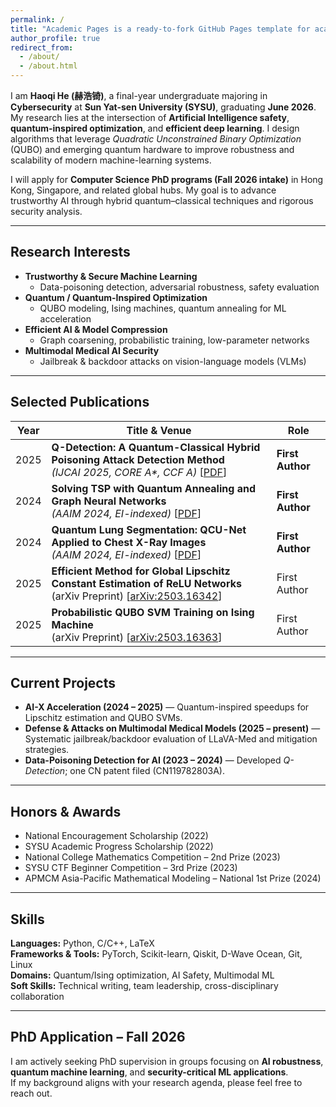 ```yaml
---
permalink: /
title: "Academic Pages is a ready-to-fork GitHub Pages template for academic personal websites"
author_profile: true
redirect_from: 
  - /about/
  - /about.html
---
```

I am **Haoqi He (赫浩锜)**, a final-year undergraduate majoring in **Cybersecurity** at **Sun Yat-sen University (SYSU)**, graduating **June 2026**.  
My research lies at the intersection of **Artificial Intelligence safety**, **quantum-inspired optimization**, and **efficient deep learning**. I design algorithms that leverage *Quadratic Unconstrained Binary Optimization* (QUBO) and emerging quantum hardware to improve robustness and scalability of modern machine-learning systems.

I will apply for **Computer Science PhD programs (Fall 2026 intake)** in Hong Kong, Singapore, and related global hubs. My goal is to advance trustworthy AI through hybrid quantum–classical techniques and rigorous security analysis.

---

## Research Interests  

- **Trustworthy & Secure Machine Learning**  
  - Data-poisoning detection, adversarial robustness, safety evaluation  
- **Quantum / Quantum-Inspired Optimization**  
  - QUBO modeling, Ising machines, quantum annealing for ML acceleration  
- **Efficient AI & Model Compression**  
  - Graph coarsening, probabilistic training, low-parameter networks  
- **Multimodal Medical AI Security**  
  - Jailbreak & backdoor attacks on vision-language models (VLMs)

---

## Selected Publications  

| Year | Title & Venue | Role |
|------|---------------|------|
| 2025 | **Q-Detection: A Quantum-Classical Hybrid Poisoning Attack Detection Method** <br>*(IJCAI 2025, CORE A\*, CCF A)* [[PDF](https://yanxiao6.github.io/papers/quantum_ijcai2025.pdf)] | **First Author** |
| 2024 | **Solving TSP with Quantum Annealing and Graph Neural Networks** <br>*(AAIM 2024, EI-indexed)* [[PDF](https://link.springer.com/content/pdf/10.1007/978-981-97-7801-0_12)] | **First Author** |
| 2024 | **Quantum Lung Segmentation: QCU-Net Applied to Chest X-Ray Images** <br>*(AAIM 2024, EI-indexed)* [[PDF](https://link.springer.com/content/pdf/10.1007/978-981-97-7801-0_17)] | **First Author** |
| 2025 | **Efficient Method for Global Lipschitz Constant Estimation of ReLU Networks** <br>(arXiv Preprint) [[arXiv:2503.16342](https://arxiv.org/abs/2503.16342)] | First Author |
| 2025 | **Probabilistic QUBO SVM Training on Ising Machine** <br>(arXiv Preprint) [[arXiv:2503.16363](https://arxiv.org/abs/2503.16363)] | First Author |

---

## Current Projects  

- **AI-X Acceleration (2024 – 2025)** — Quantum-inspired speedups for Lipschitz estimation and QUBO SVMs.  
- **Defense & Attacks on Multimodal Medical Models (2025 – present)** — Systematic jailbreak/backdoor evaluation of LLaVA-Med and mitigation strategies.  
- **Data-Poisoning Detection for AI (2023 – 2024)** — Developed *Q-Detection*; one CN patent filed (CN119782803A).

---

## Honors & Awards  

- National Encouragement Scholarship (2022)  
- SYSU Academic Progress Scholarship (2022)  
- National College Mathematics Competition – 2nd Prize (2023)  
- SYSU CTF Beginner Competition – 3rd Prize (2023)  
- APMCM Asia-Pacific Mathematical Modeling – National 1st Prize (2024)  

---

## Skills  

**Languages:** Python, C/C++, LaTeX  
**Frameworks & Tools:** PyTorch, Scikit-learn, Qiskit, D-Wave Ocean, Git, Linux  
**Domains:** Quantum/Ising optimization, AI Safety, Multimodal ML  
**Soft Skills:** Technical writing, team leadership, cross-disciplinary collaboration  

---

## PhD Application – Fall 2026  

I am actively seeking PhD supervision in groups focusing on **AI robustness**, **quantum machine learning**, and **security-critical ML applications**.  
If my background aligns with your research agenda, please feel free to reach out.

